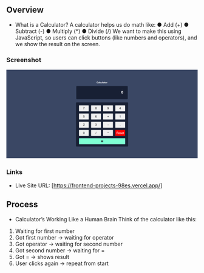 
## Overview

- What is a Calculator? 
A calculator helps us do math like: 
● Add (+) 
● Subtract (-) 
● Multiply (*) 
● Divide (/) 
We want to make this using JavaScript, so users can click buttons (like numbers and 
operators), and we show the result on the screen.




### Screenshot

![Desktop-Design](./Design/calculator.png)


### Links
- Live Site URL: [https://frontend-projects-98es.vercel.app/]

## Process
- Calculatorʼs Working Like a Human Brain 
Think of the calculator like this: 
1. Waiting for first number 
2. Got first number → waiting for operator 
3. Got operator → waiting for second number 
4. Got second number → waiting for = 
5. Got = → shows result 
6. User clicks again → repeat from start
